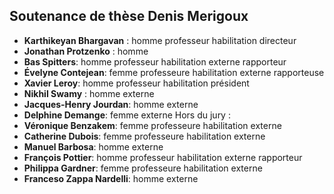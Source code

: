 ## Soutenance de thèse Denis Merigoux

- **Karthikeyan Bhargavan** : homme professeur habilitation directeur
- **Jonathan Protzenko** : homme
- **Bas Spitters**: homme professeur habilitation externe rapporteur
- **Évelyne Contejean**: femme professeure habilitation externe rapporteuse
- **Xavier Leroy**: homme professeur habilitation président
- **Nikhil Swamy** : homme externe
- **Jacques-Henry Jourdan**: homme externe
- **Delphine Demange**: femme externe
  Hors du jury :
- **Véronique Benzakem**: femme professeure habilitation externe
- **Catherine Dubois**: femme professeure habilitation externe
- **Manuel Barbosa**: homme externe
- **François Pottier**: homme professeur habilitation externe rapporteur
- **Philippa Gardner**: femme professeure habilitation externe
- **Franceso Zappa Nardelli**: homme externe
